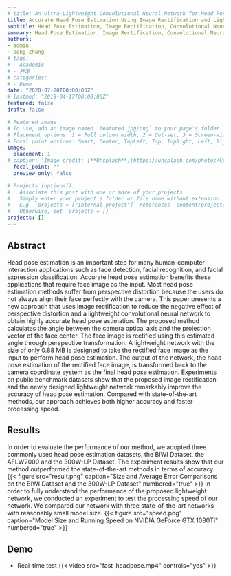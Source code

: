 ```yaml
---
# title: An Ultra-Lightweight Convolutional Neural Network for Head Pose Estimation
title: Accurate Head Pose Estimation Using Image Rectification and Lightweight Convolutional Neural Network
subtitle: Head Pose Estimation, Image Rectification, Convolutional Neural Networks
summary: Head Pose Estimation, Image Rectification, Convolutional Neural Networks
authors:
- admin
- Dong Zhang
# tags:
# - Academic
# - 开源
# categories:
# - Demo
date: "2020-07-20T00:00:00Z"
# lastmod: "2019-04-17T00:00:00Z"
featured: false
draft: false

# Featured image
# To use, add an image named `featured.jpg/png` to your page's folder.
# Placement options: 1 = Full column width, 2 = Out-set, 3 = Screen-width
# Focal point options: Smart, Center, TopLeft, Top, TopRight, Left, Right, BottomLeft, Bottom, BottomRight
image:
  placement: 1
# caption: 'Image credit: [**Unsplash**](https://unsplash.com/photos/CpkOjOcXdUY)'
  focal_point: ""
  preview_only: false

# Projects (optional).
#   Associate this post with one or more of your projects.
#   Simply enter your project's folder or file name without extension.
#   E.g. `projects = ["internal-project"]` references `content/project/deep-learning/index.md`.
#   Otherwise, set `projects = []`.
projects: []
---
```


## Abstract

Head pose estimation is an important step for many human-computer interaction applications such as face detection, facial recognition, and facial expression classification. Accurate head pose estimation benefits these applications that require face image as the input. Most head pose estimation methods suffer from perspective distortion because the users do not always align their face perfectly with the camera. This paper presents a new approach that uses image rectification to reduce the negative effect of perspective distortion and a lightweight convolutional neural network to obtain highly accurate head pose estimation. The proposed method calculates the angle between the camera optical axis and the projection vector of the face center. The face image is rectified using this estimated angle through perspective transformation. A lightweight network with the size of only 0.88 MB is designed to take the rectified face image as the input to perform head pose estimation. The output of the network, the head pose estimation of the rectified face image, is transformed back to the camera coordinate system as the final head pose estimation. Experiments on public benchmark datasets show that the proposed image rectification and the newly designed lightweight network remarkably improve the accuracy of head pose estimation. Compared with state-of-the-art methods, our approach achieves both higher accuracy and faster processing speed.

## Results

In order to evaluate the performance of our method, we adopted three commonly used head pose estimation datasets, the BIWI Dataset, the AFLW2000 and the 300W-LP Dataset. The experiment results show that our method outperformed the state-of-the-art methods in terms of accuracy.
{{< figure src="result.png" caption="Size and Average Error Comparisons on the BIWI Dataset and the 300W-LP Dataset" numbered="true" >}}
In order to fully understand the performance of the proposed lightweight network, we conducted an experiment to test the processing speed of our network. We compared our network with three state-of-the-art networks with reasonably small model size.
{{< figure src="speed.png" caption="Model Size and Running Speed on NVIDIA GeForce GTX 1080Ti" numbered="true" >}}


## Demo

* Real-time test 
{{< video src="fast_headpose.mp4" controls="yes" >}}

